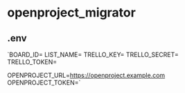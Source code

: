 # openproject_migrator

## .env


`BOARD_ID=
LIST_NAME=
TRELLO_KEY=
TRELLO_SECRET=
TRELLO_TOKEN=

OPENPROJECT_URL=https://openproject.example.com
OPENPROJECT_TOKEN=`
